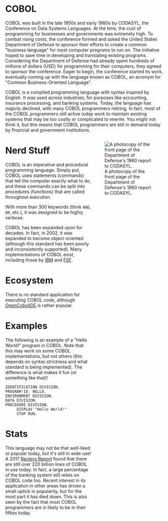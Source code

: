 # COBOL
COBOL was built in the late 1950s and early 1960s by CODASYL, the Conference on Data Systems Languages.
At the time, the cost of programming for businesses and governments was extremely high.
To combat rising costs, the conference formed and asked the United States Department of Defense to sponsor their efforts to create a common "business language" for most computer programs to run on. The initiative hoped to save time in developing and translating existing programs. 
Considering the Department of Defense had already spent hundreds of millions of dollars (USD) for programming for their computers, they agreed to sponsor the conference.
Eager to begin, the conference started its work, eventually coming up with the language known as COBOL, an acronym for "Common Business-Oriented Language".

COBOL is a compiled programming language with syntax inspired by English.
It was used across industries, for purposes like accounting, insurance processing, and banking systems.
Today, the language has majorly declined, with many COBOL programmers retiring. In fact, most of the COBOL programmers still active today work to maintain existing systems that may be too costly or complicated to rewrite. You might not think it, but this means that COBOL programmers are still in demand today by financial and government institutions.

<figure style="float: right; width:30%; height:50%; object-fit:contain;">
<img src="https://upload.wikimedia.org/wikipedia/commons/thumb/2/27/COBOL_Report_Apr60.djvu/page1-780px-COBOL_Report_Apr60.djvu.jpg" alt="A photocopy of the front page of the Department of Defense's 1960 report to CODASYL.">
<figcaption>A photocopy of the front page of the Department of Defense's 1960 report to CODASYL.</figcaption>
</figure>

# Nerd Stuff
COBOL is an imperative and procedural programming language. Simply put, COBOL uses statements (commands) that tell the computer exactly what to do, and these commands can be split into procedures (functions) that are called throughout execution.

With more than 300 keywords (think `AND`, `OR`, etc.), it was designed to be highly verbose.

COBOL has been expanded upon for decades. In fact, in 2002, it was expanded to become object-oriented (although this standard has been poorly and inconsistently supported). Many implementations of COBOL exist, including those by [IBM](https://developer.ibm.com/languages/cobol/) and [FSF](https://gnucobol.sourceforge.io/).

# Ecosystem
There is no standard application for executing COBOL code, although [OpenCobolIDE](https://pypi.org/project/OpenCobolIDE/) is rather popular.

# Examples
The following is an example of a "Hello World!" program in COBOL.
Note that this may work on some COBOL implementations, but not others (this depends on syntax strictness and what standard is being implemented).
The difference is what makes it fun (or something like that)!
```
IDENTIFICATION DIVISION.
PROGRAM-ID. HELLO.
ENVIRONMENT DIVISION.
DATA DIVISION.
PROCEDURE DIVISION.
     DISPLAY "Hello World!"
     STOP RUN.
```

# Stats
This language may not be that well-liked or popular today, but it's still in wide use!
A 2017 [Reuters Report](https://fingfx.thomsonreuters.com/gfx/rngs/USA-BANKS-COBOL/010040KH18J/) found that there are still over 220 billion lines of COBOL in use today.
In fact, a large percentage of the banking system still relies on COBOL code too.
Recent interest in its application in other areas has driven a small uptick in popularity, but for the most part it has died down. This is also seen by the fact that most COBOL programmers are in likely to be in their fifties today.
